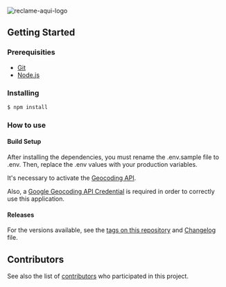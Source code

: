 ![reclame-aqui-logo](https://www.reclameaqui.com.br/images/reclame-aqui-logo.4d0b9798.png)

## Getting Started

### Prerequisities

- [Git](https://git-scm.com/)
- [Node.js](https://nodejs.org/en/)

### Installing

``` bash
$ npm install
```
### How to use

#### Build Setup

After installing the dependencies, you must rename the .env.sample file to .env. Then, replace the .env values with your production variables.

It's necessary to activate the [Geocoding API](https://console.cloud.google.com/apis/library/geocoding-backend.googleapis.com).

Also, a [Google Geocoding API Credential](https://console.cloud.google.com/apis/credentials) is required in order to correctly use this application.



#### Releases

For the versions available, see the [tags on this repository](https://github.com/kosicki123/ra-backend-test/tags) and [Changelog](./CHANGELOG.md) file.

## Contributors

See also the list of [contributors](https://github.com/kosicki123/ra-backend-test/graphs/contributors) who participated in this project.

